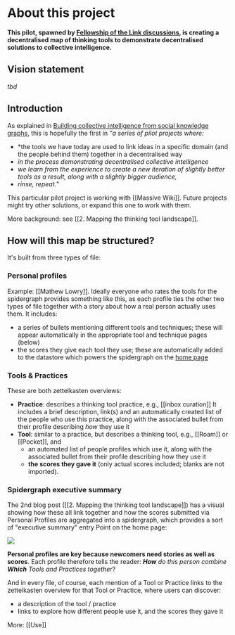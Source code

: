 # About this project

**This pilot, spawned by [Fellowship of the Link discussions](https://chat.collectivesensecommons.org/agora/pl/whw9kgizb7nifqbe6znu5cgrrr), is creating a decentralised map of thinking tools to demonstrate decentralised solutions to collective intelligence.** 

## Vision statement

_tbd_

## Introduction
As explained in [Building collective intelligence from social knowledge graphs](https://medium.com/@mathewlowry/building-collective-intelligence-from-social-knowledge-graphs-e3a465852e8b), this is hopefully the first in *"a series of pilot projects where:*

- *the tools we have today are used to link ideas in a specific domain (and the people behind them) together in a decentralised way
- *in the process demonstrating decentralised collective intelligence*
- *we learn from the experience to create a new iteration of slightly better tools as a result, along with a slightly bigger audience,*
-  *rinse, repeat.*"

This particular pilot project is working with [[Massive Wiki]]. Future projects might try other solutions, or expand this one to work with them.

More background: see [[2. Mapping the thinking tool landscape]].

## How will this map be structured?

It's built from three types of file:

### Personal profiles

Example:  [[Mathew Lowry]]. Ideally everyone who rates the tools for the spidergraph provides something like this, as each profile ties the other two types of file together with a story about how a real person actually uses them. It includes:

* a series of bullets mentioning different tools and techniques; these will appear automatically in the appropriate tool and technique pages (below)
* the scores they give each tool they use; these are automatically added to the datastore which powers the spidergraph on the [home page]([[README]]) 

### Tools & Practices

These are both zettelkasten overviews:
 
* **Practice**: describes a thinking tool practice, e.g., [[inbox curation]] It includes a brief description, link(s) and an automatically created list of the people who use this practice, along with the associated bullet from their profile describing *how* they use it
* **Tool**: similar to a practice, but describes a thinking tool, e.g., [[Roam]] or [[Pocket]], and
	* an automated list of people profiles which use it, along with the associated bullet from their profile describing how they use it
	* **the scores they gave it** (only actual scores included; blanks are not imported).

### Spidergraph executive summary

The 2nd blog post ([[2. Mapping the thinking tool landscape]]) has a visual showing how these all link together and how the scores submitted via Personal Profiles are aggregated into a spidergraph, which provides a sort of "executive summary" entry Point on the home page:
 
![](https://cdn-images-1.medium.com/max/1000/1*RFMbqtFqw7xHmotEmNFqEw.png)

**Personal profiles are key because newcomers need stories as well as scores**. Each profile therefore tells the reader: ***How** do this person combine **Which** Tools and Practices together*? 

And in every file, of course, each mention of a Tool or Practice links to the zettelkasten overview for that Tool or Practice, where users can discover:

* a description of the tool / practice
* links to explore how different people use it, and the scores they gave it

More: [[Use]]

